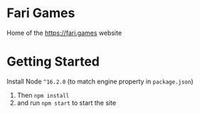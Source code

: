 # Fari Games

Home of the https://fari.games website

# Getting Started

Install Node `^16.2.0` (to match engine property in `package.json`)

1. Then `npm install`
2. and run `npm start` to start the site
